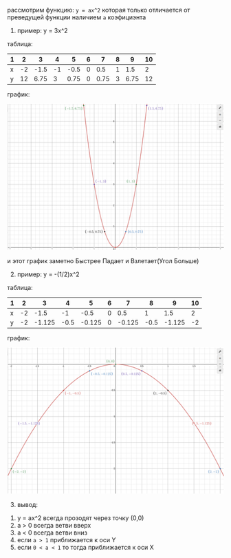 рассмотрим функцию: `y = ax^2` которая только отличается от преведущей функции наличием `a` коэфициэнта

1. пример: y = 3x^2

таблица:

| 1   | 2   | 3    | 4   | 5    | 6   | 7    | 8   | 9    | 10  |
| --- | --- | ---- | --- | ---- | --- | ---- | --- | ---- | --- |
| x   | -2  | -1.5 | -1  | -0.5 | 0   | 0.5  | 1   | 1.5  | 2   |
| y   | 12  | 6.75 | 3   | 0.75 | 0   | 0.75 | 3   | 6.75 | 12  |

график:

![alt text](image-21.png)

и этот график заметно Быстрее Падает и Взлетает(Угол Больше)

2. пример: y = -(1/2)x^2

таблица:

| 1   | 2   | 3      | 4    | 5      | 6   | 7      | 8    | 9      | 10  |
| --- | --- | ------ | ---- | ------ | --- | ------ | ---- | ------ | --- |
| x   | -2  | -1.5   | -1   | -0.5   | 0   | 0.5    | 1    | 1.5    | 2   |
| y   | -2  | -1.125 | -0.5 | -0.125 | 0   | -0.125 | -0.5 | -1.125 | -2  |

график:

![alt text](image-22.png)

3. вывод:

1) y = ax^2 всегда прозодят через точку (0,0)
2) a > 0 всегда ветви вверх
3) a < 0 всегда ветви вниз
4) если `a > 1` приближается к оси Y
5) если `0 < a < 1` то тогда приближается к оси X
